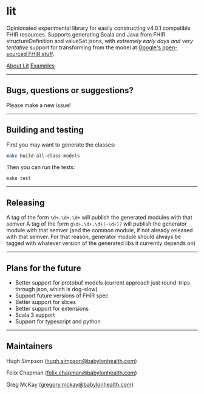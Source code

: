 # lit

Opinionated experimental library for easily constructing v4.0.1 compatible FHIR resources.
Supports generating Scala and Java from FHIR structureDefinition and valueSet jsons, with _extremely early days and very tentative_ support for transforming from the model at [Google's open-sourced FHIR stuff](https://github.com/google/fhir).

[About Lit](https://github.com/babylonhealth/lit-fhir/blob/master/docs/documentation.md)
[Examples](https://github.com/babylonhealth/lit-fhir/blob/master/docs/examples.md)

---

## Bugs, questions or suggestions?

Please make a new issue! 

---

## Building and testing

First you may want to generate the classes:

```bash
make build-all-class-models
```

Then you can run the tests:

```
make test
```

---

## Releasing

A tag of the form `\d+.\d+.\d+` will publish the generated modules with that semver
A tag of the form `g\d+.\d+.\d+(-\d+)?` will publish the generator module with that semver (and the common module, if not already released with that semver. For that reason, generator module should always be tagged with whatever version of the generated libs it currently depends on)


---

## Plans for the future

- Better support for protobuf models (current approach just round-trips through json, which is dog-slow)
- Support future versions of FHIR spec
- Better support for slices
- Better support for extensions
- Scala 3 support
- Support for typescript and python

---


## Maintainers

Hugh Simpson (hugh.simpson@babylonhealth.com)

Felix Chapman (felix.chapman@babylonhealth.com)

Greg McKay (gregory.mckay@babylonhealth.com)
